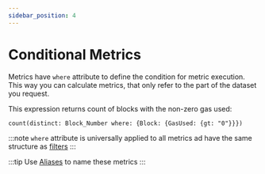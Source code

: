 ```yaml
---
sidebar_position: 4
---
```


#  Conditional Metrics

Metrics have ```where``` attribute to define the condition for metric execution.
This way you can calculate metrics, that only refer to the part of the dataset you request.

This expression returns count of blocks with the non-zero gas used:
```
count(distinct: Block_Number where: {Block: {GasUsed: {gt: "0"}}})
```

:::note
```where``` attribute is universally applied to all metrics ad have the same structure as
[filters](/docs/graphql/filters)
:::

:::tip
Use [Aliases](/docs/graphql/metrics/alias) to name these metrics
:::



